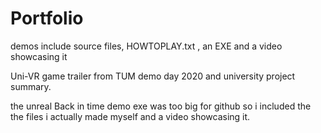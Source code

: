 # Portfolio

demos include source files, HOWTOPLAY.txt , an EXE and a video showcasing it

Uni-VR game trailer from TUM demo day 2020 and university project summary.

the unreal Back in time demo exe was too big for github so i included the the files i actually made myself and a video showcasing it.